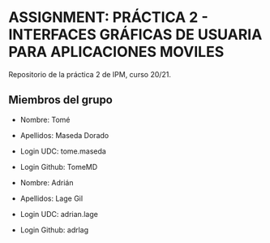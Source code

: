 # ASSIGNMENT: PRÁCTICA 2 - INTERFACES GRÁFICAS DE USUARIA PARA APLICACIONES MOVILES

Repositorio de la práctica 2 de IPM, curso 20/21.

## Miembros del grupo

  * Nombre: Tomé
  * Apellidos: Maseda Dorado
  * Login UDC: tome.maseda
  * Login Github: TomeMD
  
  * Nombre: Adrián
  * Apellidos: Lage Gil
  * Login UDC: adrian.lage
  * Login Github: adrlag

